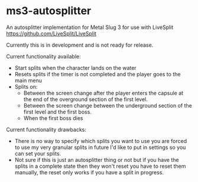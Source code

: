 # ms3-autosplitter
An autosplitter implementation for Metal Slug 3 for use with LiveSplit  https://github.com/LiveSplit/LiveSplit

Currently this is in development and is not ready for release.

Current functionality available:
- Start splits when the character lands on the water
- Resets splits if the timer is not completed and the player goes to the main menu
- Splits on:
  - Between the screen change after the player enters the capsule at the end of the overground section of the first level.
  - Between the screen change between the underground section of the first level and the first boss.
  - When the first boss dies

Current functionality drawbacks:
- There is no way to specify which splits you want to use you are forced to use my very granular splits in future I'd like to put in settings so you can set your splits.
- Not sure if this is just an autosplitter thing or not but if you have the splits in a complete state then they won't reset you have to reset them manually, the reset only works if you have a split in progress.
